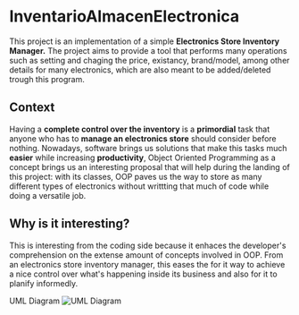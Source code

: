 # InventarioAlmacenElectronica
This project is an implementation of a simple **Electronics Store Inventory Manager.** The project aims to provide a tool that performs many operations such as setting and chaging the price, existancy, brand/model, among other details for many electronics, which are also meant to be added/deleted trough this program. 

## Context
Having a **complete control over the inventory** is a **primordial** task that anyone who has to **manage an electronics store** should consider before nothing. Nowadays, software brings us solutions that make this tasks much **easier** while increasing **productivity**, Object Oriented Programming as a concept brings us an interesting proposal that will help during the landing of this project: with its classes, OOP paves us the way to store as many different types of electronics without writtting that much of code while doing a versatile job.

## Why is it interesting?
This is interesting from the coding side because it enhaces the developer's comprehension on the extense amount of concepts involved in OOP. From an electronics store inventory manager, this eases the for it way to achieve a nice control over what's happening inside its business and also for it to planify informedly.

UML Diagram
![UML Diagram](https://github.com/user-attachments/assets/aaf124c4-7e2e-4d2b-8620-66ffdaf93607)
